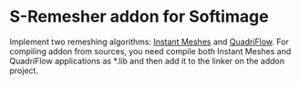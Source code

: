 # S-Remesher addon for Softimage

Implement two remeshing algorithms: [Instant Meshes](https://github.com/wjakob/instant-meshes) and [QuadriFlow](https://github.com/hjwdzh/QuadriFlow). For compiling addon from sources, you need compile both Instant Meshes and QuadriFlow applications as *.lib and then add it to the linker on the addon project.